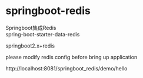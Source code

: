 # springboot-redis   
Springboot集成Redis   
spring-boot-starter-data-redis

springboot2.x+redis

please modify redis config before bring up application

http://localhost:8081/springboot_redis/demo/hello
